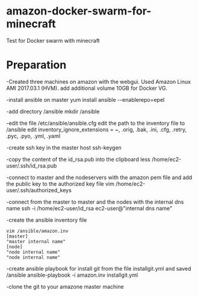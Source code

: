 # amazon-docker-swarm-for-minecraft
Test for Docker swarm with minecraft

# Preparation

-Created three machines on amazon with the webgui. Used Amazon Linux AMI 2017.03.1 (HVM).
add additional volume 10GB for Docker VG.

-install ansible on master
yum install ansible --enablerepo=epel

-add directory /ansible
mkdir /ansible

-edit the file /etc/ansible/ansible.cfg
edit the path to the inventory file to /ansible
edit inventory_ignore_extensions = ~, .orig, .bak, .ini, .cfg, .retry, .pyc, .pyo, .yml, .yaml

-create ssh key in the master host
ssh-keygen

-copy the content of the id_rsa.pub into the clipboard
less /home/ec2-user/.ssh/id_rsa.pub

-connect to master and the nodeservers with the amazon pem file and add the public key to the authorized key file
vim /home/ec2-user/.ssh/authorized_keys

-connect from the master to master and the nodes with the internal dns name
ssh -i /home/ec2-user/id_rsa ec2-user@"internal dns name"

-create the ansible inventory file
```
vim /ansible/amazon.inv
[master]
"master internal name"
[node]
"node internal name"
"node internal name"
```

-create ansible playbook for install git from the file installgit.yml and saved /ansible
ansible-playbook -i amazon.inv installgit.yml

-clone the git to your amazone master machine

